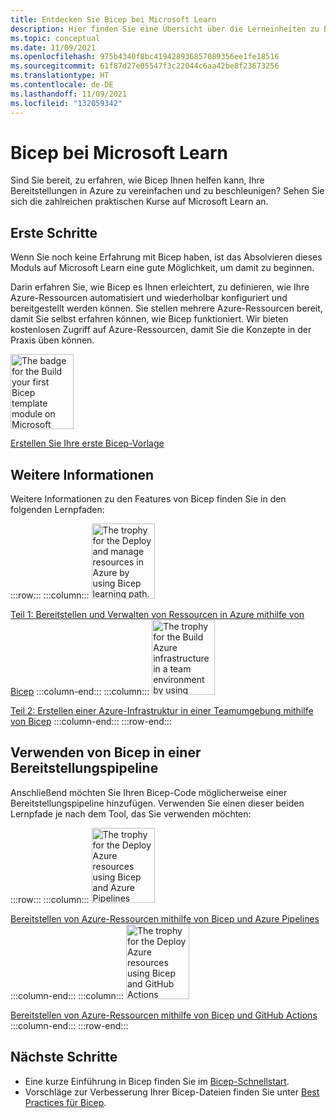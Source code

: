 ```yaml
---
title: Entdecken Sie Bicep bei Microsoft Learn
description: Hier finden Sie eine Übersicht über die Lerneinheiten zu Bicep, die bei Microsoft Learn verfügbar sind.
ms.topic: conceptual
ms.date: 11/09/2021
ms.openlocfilehash: 975b4340f8bc419428936857089356ee1fe18516
ms.sourcegitcommit: 61f87d27e05547f3c22044c6aa42be8f23673256
ms.translationtype: HT
ms.contentlocale: de-DE
ms.lasthandoff: 11/09/2021
ms.locfileid: "132059342"
---
```

# <a name="bicep-on-microsoft-learn"></a>Bicep bei Microsoft Learn

Sind Sie bereit, zu erfahren, wie Bicep Ihnen helfen kann, Ihre Bereitstellungen in Azure zu vereinfachen und zu beschleunigen? Sehen Sie sich die zahlreichen praktischen Kurse auf Microsoft Learn an.

## <a name="get-started"></a>Erste Schritte

Wenn Sie noch keine Erfahrung mit Bicep haben, ist das Absolvieren dieses Moduls auf Microsoft Learn eine gute Möglichkeit, um damit zu beginnen.

Darin erfahren Sie, wie Bicep es Ihnen erleichtert, zu definieren, wie Ihre Azure-Ressourcen automatisiert und wiederholbar konfiguriert und bereitgestellt werden können. Sie stellen mehrere Azure-Ressourcen bereit, damit Sie selbst erfahren können, wie Bicep funktioniert. Wir bieten kostenlosen Zugriff auf Azure-Ressourcen, damit Sie die Konzepte in der Praxis üben können.

[<img src="media/learn-bicep/build-first-bicep-template.svg" width="101" height="120" alt="The badge for the Build your first Bicep template module on Microsoft Learn." role="presentation"></img>](/learn/modules/build-first-bicep-template/)

[Erstellen Sie Ihre erste Bicep-Vorlage](/learn/modules/build-first-bicep-template/)

## <a name="learn-more"></a>Weitere Informationen

Weitere Informationen zu den Features von Bicep finden Sie in den folgenden Lernpfaden:

:::row:::
:::column:::
  [<img src="media/learn-bicep/bicep-deploy-manage.svg" width="101" height="120" alt="The trophy for the Deploy and manage resources in Azure by using Bicep learning path." role="presentation"></img>](/learn/paths/bicep-deploy/)

  [Teil 1: Bereitstellen und Verwalten von Ressourcen in Azure mithilfe von Bicep](/learn/paths/bicep-deploy/)
:::column-end:::
:::column:::
  [<img src="media/learn-bicep/bicep-collaborate.svg" width="101" height="120" alt="The trophy for the Build Azure infrastructure in a team environment by using Bicep learning path." role="presentation"></img>](/learn/paths/bicep-collaborate/)

  [Teil 2: Erstellen einer Azure-Infrastruktur in einer Teamumgebung mithilfe von Bicep](/learn/paths/bicep-collaborate/)
:::column-end:::
:::row-end:::

## <a name="use-bicep-in-a-deployment-pipeline"></a>Verwenden von Bicep in einer Bereitstellungspipeline

Anschließend möchten Sie Ihren Bicep-Code möglicherweise einer Bereitstellungspipeline hinzufügen. Verwenden Sie einen dieser beiden Lernpfade je nach dem Tool, das Sie verwenden möchten:

:::row:::
:::column:::
  [<img src="media/learn-bicep/bicep-azure-pipelines.svg" width="101" height="120" alt="The trophy for the Deploy Azure resources using Bicep and Azure Pipelines learning path." role="presentation"></img>](/learn/paths/bicep-azure-pipelines/)
    
  [Bereitstellen von Azure-Ressourcen mithilfe von Bicep und Azure Pipelines](/learn/paths/bicep-azure-pipelines/)
:::column-end:::
:::column:::
  [<img src="media/learn-bicep/bicep-github-actions.svg" width="101" height="120" alt="The trophy for the Deploy Azure resources using Bicep and GitHub Actions learning path." role="presentation"></img>](/learn/paths/bicep-github-actions/)

  [Bereitstellen von Azure-Ressourcen mithilfe von Bicep und GitHub Actions](/learn/paths/bicep-github-actions/)
:::column-end:::
:::row-end:::

## <a name="next-steps"></a>Nächste Schritte

* Eine kurze Einführung in Bicep finden Sie im [Bicep-Schnellstart](quickstart-create-bicep-use-visual-studio-code.md).
* Vorschläge zur Verbesserung Ihrer Bicep-Dateien finden Sie unter [Best Practices für Bicep](best-practices.md).
